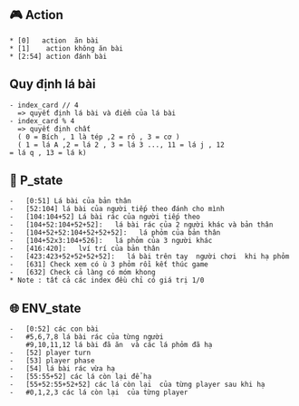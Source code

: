 ## :video_game: Action
    * [0]   action  ăn bài
    * [1]    action không ăn bài
    * [2:54] action đánh bài


## Quy định lá bài
    - index_card // 4
      => quyết định lá bài và điểm của lá bài
    - index_card % 4
      => quyết định chất
      ( 0 = Bích , 1 là tép ,2 = rô , 3 = cơ )
      ( 1 = lá A ,2 = lá 2 , 3 = lá 3 ..., 11 = lá j , 12
    = lá q , 13 = lá k)

## :bust_in_silhouette: P_state
    -   [0:51] Lá bài của bản thân
    -   [52:104] lá bài của người tiếp theo đánh cho mình
    -   [104:104+52] Lá bài rác của người tiếp theo
    -   [104+52:104+52+52]:   lá bài rác của 2 người khác và bản thân
    -   [104+52+52:104+52+52+52]:   lá phỏm của bản thân
    -   [104+52x3:104+526]:   lá phỏm của 3 người khác
    -   [416:420]:   lví trí của bản thân
    -   [423:423+52+52+52+52]:   lá bài trên tay  người chơi  khi hạ phỏm
    -   [631] Check xem có ù 3 phỏm rồi kết thúc game 
    -   [632] Check cả làng có móm khong
    * Note : tất cả các index đều chỉ có giá trị 1/0


## :globe_with_meridians: ENV_state
    -   [0:52] các con bài
    -   #5,6,7,8 lá bài rác của từng người 
        #9,10,11,12 lá bài đã ăn  và các lá phỏm đã hạ 
    -   [52] player turn
    -   [53] player phase 
    -   [54] lá bài rác vừa hạ 
    -   [55:55+52] các lá còn lại để hạ
    -   [55+52:55+52+52] các lá còn lại  của từng player sau khi hạ
    -   #0,1,2,3 các lá còn lại  của từng player 






